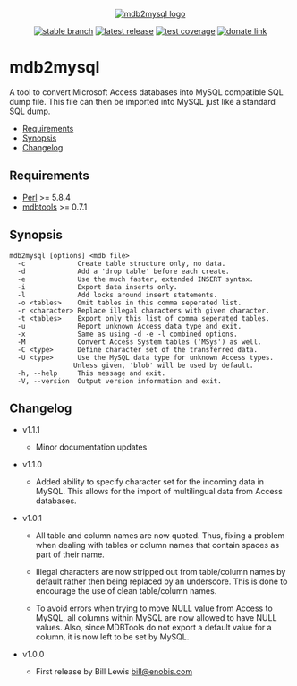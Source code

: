 <div align="center">

  [![mdb2mysql logo](https://avatars.githubusercontent.com/u/2833247?s=160)](#)<br>

  [![stable branch](https://img.shields.io/badge/dynamic/json.svg?logo=github&color=lightgrey&label=stable&query=%24.default_branch&url=https%3A%2F%2Fapi.github.com%2Frepos%2FUrsaDK%2Fmdb2mysql)](https://github.com/UrsaDK/mdb2mysql)
  [![latest release](https://img.shields.io/badge/dynamic/json.svg?logo=github&color=blue&label=release&query=%24.name&url=https%3A%2F%2Fapi.github.com%2Frepos%2FUrsaDK%2Fmdb2mysql%2Freleases%2Flatest)](https://github.com/UrsaDK/mdb2mysql/releases/latest)
  [![test coverage](https://codecov.io/gh/UrsaDK/mdb2mysql/graph/badge.svg)](https://codecov.io/gh/UrsaDK/mdb2mysql)
  [![donate link](https://img.shields.io/badge/donate-coinbase-gold.svg?colorB=ff8e00&logo=bitcoin)](https://commerce.coinbase.com/checkout/a57f47ba-6656-421c-aabd-3fdc274725ce)

</div>

# mdb2mysql

A tool to convert Microsoft Access databases into MySQL compatible SQL dump file. This file can then be imported into MySQL just like a standard SQL dump.

- [Requirements](#requirements)
- [Synopsis](#synopsis)
- [Changelog](#changelog)

## Requirements

  - [Perl](https://www.perl.org) >= 5.8.4
  - [mdbtools](https://github.com/brianb/mdbtools) >= 0.7.1

## Synopsis

    mdb2mysql [options] <mdb file>
      -c             Create table structure only, no data.
      -d             Add a 'drop table' before each create.
      -e             Use the much faster, extended INSERT syntax.
      -i             Export data inserts only.
      -l             Add locks around insert statements.
      -o <tables>    Omit tables in this comma seperated list.
      -r <character> Replace illegal characters with given character.
      -t <tables>    Export only this list of comma seperated tables.
      -u             Report unknown Access data type and exit.
      -x             Same as using -d -e -l combined options.
      -M             Convert Access System tables ('MSys') as well.
      -C <type>      Define character set of the transferred data.
      -U <type>      Use the MySQL data type for unknown Access types.
                    Unless given, 'blob' will be used by default.
      -h, --help     This message and exit.
      -V, --version  Output version information and exit.

## Changelog

* v1.1.1

  - Minor documentation updates

* v1.1.0

  - Added ability to specify character set for the incoming data in MySQL. This allows for the import of multilingual data from Access databases.

* v1.0.1

  - All table and column names are now quoted. Thus, fixing a problem when dealing with tables or column names that contain spaces as part of their name.

  - Illegal characters are now stripped out from table/column names by default rather then being replaced by an underscore. This is done to encourage the use of clean table/column names.

  - To avoid errors when trying to move NULL value from Access to MySQL, all columns within MySQL are now allowed to have NULL values. Also, since MDBTools do not export a default value for a column, it is now left to be set by MySQL.

* v1.0.0

  - First release by Bill Lewis <bill@enobis.com>
